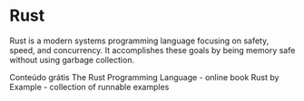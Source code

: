 # Rust

Rust is a modern systems programming language focusing on safety, speed, and concurrency. It accomplishes these goals by being memory safe without using garbage collection.

<ResourceGroupTitle>Conteúdo grátis</ResourceGroupTitle>
<BadgeLink badgeText='Leia' colorScheme="yellow" href='https://doc.rust-lang.org/book/'>The Rust Programming Language - online book</BadgeLink>
<BadgeLink badgeText='Leia' colorScheme="yellow" href='https://doc.rust-lang.org/stable/rust-by-example/index.html'>Rust by Example - collection of runnable examples</BadgeLink>

